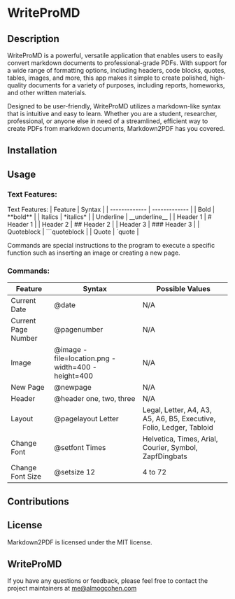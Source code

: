 # WriteProMD
## Description 
WriteProMD is a powerful, versatile application that enables users to easily convert markdown documents to professional-grade PDFs. With support for a wide range of formatting options, including headers, code blocks, quotes, tables, images, and more, this app makes it simple to create polished, high-quality documents for a variety of purposes, including reports, homeworks, and other written materials.

Designed to be user-friendly, WriteProMD utilizes a markdown-like syntax that is intuitive and easy to learn. Whether you are a student, researcher, professional, or anyone else in need of a streamlined, efficient way to create PDFs from markdown documents, Markdown2PDF has you covered.

## Installation

## Usage


### Text Features:

Text Features:
| Feature  | Syntax |
| ------------- | ------------- |
| Bold  | \*\*bold\*\*  |
| Italics  | \*italics\*  |
| Underline  | \_\_underline\_\_  |
| Header 1  | \# Header 1  |
| Header 2  | \#\# Header 2  |
| Header 3  | \#\#\# Header 3  |
| Quoteblock  | ```quoteblock  |
| Quote  | \`quote  |

Commands are special instructions to the program to execute a specific function such as inserting an image or creating a new page.

### Commands:
| Feature  | Syntax | Possible Values | 
| ------------- | ------------- | ------------- |
| Current Date  | \@date  | N/A |
| Current Page Number | \@pagenumber | N/A |
| Image  | \@image -file=location.png -width=400 -height=400  | N/A |
| New Page  | \@newpage  | N/A |
| Header  | \@header one, two, three  | N/A |
| Layout | \@pagelayout Letter | Legal, Letter, A4, A3, A5, A6, B5, Executive, Folio, Ledger, Tabloid
| Change Font | \@setfont Times | Helvetica, Times, Arial, Courier, Symbol, ZapfDingbats |
| Change Font Size | \@setsize 12 | 4 to 72 |


## Contributions

## License

Markdown2PDF is licensed under the MIT license.

## WriteProMD
If you have any questions or feedback, please feel free to contact the project maintainers at me@almogcohen.com
